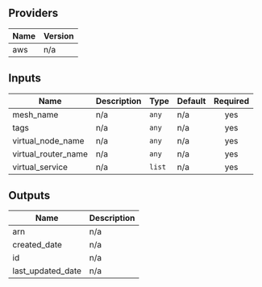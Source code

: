 ## Providers

| Name | Version |
|------|---------|
| aws | n/a |

## Inputs

| Name | Description | Type | Default | Required |
|------|-------------|------|---------|:-----:|
| mesh\_name | n/a | `any` | n/a | yes |
| tags | n/a | `any` | n/a | yes |
| virtual\_node\_name | n/a | `any` | n/a | yes |
| virtual\_router\_name | n/a | `any` | n/a | yes |
| virtual\_service | n/a | `list` | n/a | yes |

## Outputs

| Name | Description |
|------|-------------|
| arn | n/a |
| created\_date | n/a |
| id | n/a |
| last\_updated\_date | n/a |

